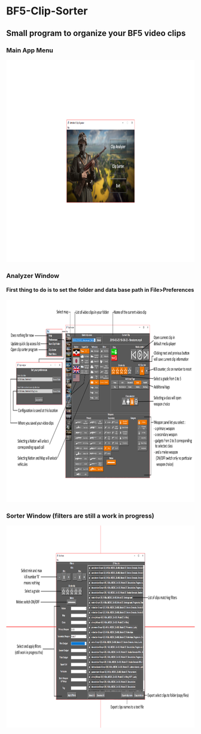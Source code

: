 # BF5-Clip-Sorter
## Small program to organize your BF5 video clips


### Main App Menu
<img src="/Images/MainMenu.PNG" width="960" height="540">

### Analyzer Window
#### First thing to do is to set the folder and data base path in File>Preferences
<img src="/Images/Analyzer.PNG" width="960" height="540">

### Sorter Window (filters are still a work in progress)
<img src="/Images/Sorter.PNG" width="960" height="540">
